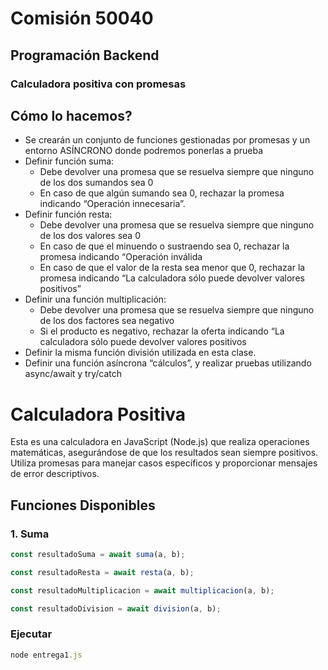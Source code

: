 # Comisión 50040

## Programación Backend

### Calculadora positiva con promesas

## Cómo lo hacemos?

- Se crearán un conjunto de funciones gestionadas por promesas y un entorno ASÍNCRONO donde podremos ponerlas a prueba
- Definir función suma:
  - Debe devolver una promesa que se resuelva siempre que ninguno de los dos sumandos sea 0
  - En caso de que algún sumando sea 0, rechazar la promesa indicando “Operación innecesaria”.
- Definir función resta:
  - Debe devolver una promesa que se resuelva siempre que ninguno de los dos valores sea 0
  - En caso de que el minuendo o sustraendo sea 0, rechazar la promesa indicando “Operación inválida
  - En caso de que el valor de la resta sea menor que 0, rechazar la promesa indicando “La calculadora sólo puede devolver valores positivos”
- Definir una función multiplicación:
  - Debe devolver una promesa que se resuelva siempre que ninguno de los dos factores sea negativo
  - Si el producto es negativo, rechazar la oferta indicando “La calculadora sólo puede devolver valores positivos
- Definir la misma función división utilizada en esta clase.
- Definir una función asíncrona “cálculos”, y realizar pruebas utilizando async/await y try/catch

# Calculadora Positiva

Esta es una calculadora en JavaScript (Node.js) que realiza operaciones matemáticas, asegurándose de que los resultados sean siempre positivos. Utiliza promesas para manejar casos específicos y proporcionar mensajes de error descriptivos.

## Funciones Disponibles

### 1. Suma

```javascript
const resultadoSuma = await suma(a, b);

const resultadoResta = await resta(a, b);

const resultadoMultiplicacion = await multiplicacion(a, b);

const resultadoDivision = await division(a, b);
```

### Ejecutar

```javascript
node entrega1.js
```

